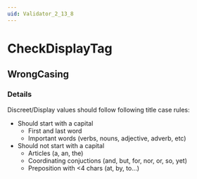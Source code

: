 ```yaml
---
uid: Validator_2_13_8
---
```


# CheckDisplayTag

## WrongCasing

<!-- Description, Properties, ... sections are auto-generated. -->
<!-- REPLACE ME AUTO-GENERATION -->

### Details

Discreet/Display values should follow following title case rules:
- Should start with a capital
    - First and last word
    - Important words (verbs, nouns, adjective, adverb, etc)
- Should not start with a capital
    - Articles (a, an, the)
    - Coordinating conjuctions (and, but, for, nor, or, so, yet)
    - Preposition with <4 chars (at, by, to...)

<!-- Uncomment to add example code -->
<!--### Example code-->
